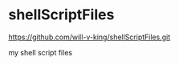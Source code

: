 shellScriptFiles
================
https://github.com/will-v-king/shellScriptFiles.git

my shell script files
